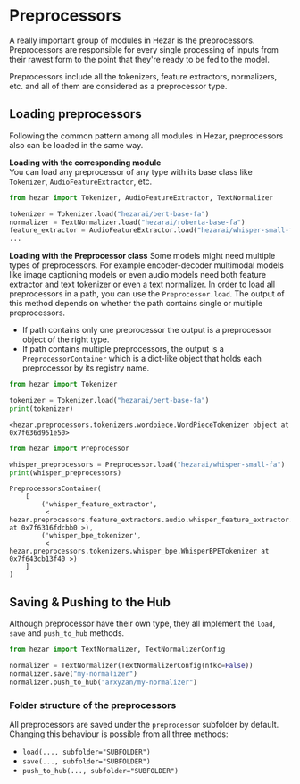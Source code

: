 # Preprocessors
A really important group of modules in Hezar is the preprocessors. Preprocessors are responsible for every single 
processing of inputs from their rawest form to the point that they're ready to be fed to the model.

Preprocessors include all the tokenizers, feature extractors, normalizers, etc. and all of them are considered as a 
preprocessor type. 

## Loading preprocessors
Following the common pattern among all modules in Hezar, preprocessors also can be loaded in the same way.

**Loading with the corresponding module**<br>
You can load any preprocessor of any type with its base class like `Tokenizer`, `AudioFeatureExtractor`, etc.
```python
from hezar import Tokenizer, AudioFeatureExtractor, TextNormalizer

tokenizer = Tokenizer.load("hezarai/bert-base-fa")
normalizer = TextNormalizer.load("hezarai/roberta-base-fa")
feature_extractor = AudioFeatureExtractor.load("hezarai/whisper-small-fa")
...
```
**Loading with the Preprocessor class**
Some models might need multiple types of preprocessors. For example encoder-decoder multimodal models like image captioning models 
or even audio models need both feature extractor and text tokenizer or even a text normalizer. In order to load all 
preprocessors in a path, you can use the `Preprocessor.load`. The output of this method depends on whether the path 
contains single or multiple preprocessors.
- If path contains only one preprocessor the output is a preprocessor object of the right type.
- If path contains multiple preprocessors, the output is a `PreprocessorContainer` which is a dict-like object that holds
each preprocessor by its registry name.
```python
from hezar import Tokenizer

tokenizer = Tokenizer.load("hezarai/bert-base-fa")
print(tokenizer)
```
```
<hezar.preprocessors.tokenizers.wordpiece.WordPieceTokenizer object at 0x7f636d951e50>
```

```python
from hezar import Preprocessor

whisper_preprocessors = Preprocessor.load("hezarai/whisper-small-fa")
print(whisper_preprocessors)
```
```
PreprocessorsContainer(
    [
        ('whisper_feature_extractor',
         < hezar.preprocessors.feature_extractors.audio.whisper_feature_extractor.WhisperFeatureExtractor at 0x7f6316fdcbb0 >),
        ('whisper_bpe_tokenizer',
         < hezar.preprocessors.tokenizers.whisper_bpe.WhisperBPETokenizer at 0x7f643cb13f40 >)
    ]
)
```

## Saving & Pushing to the Hub
Although preprocessor have their own type, they all implement the `load`, `save` and `push_to_hub` methods.
```python
from hezar import TextNormalizer, TextNormalizerConfig

normalizer = TextNormalizer(TextNormalizerConfig(nfkc=False))
normalizer.save("my-normalizer")
normalizer.push_to_hub("arxyzan/my-normalizer")
```
### Folder structure of the preprocessors
All preprocessors are saved under the `preprocessor` subfolder by default. Changing this behaviour is possible from all
three methods:
- `load(..., subfolder="SUBFOLDER")`
- `save(..., subfolder="SUBFOLDER")`
- `push_to_hub(..., subfolder="SUBFOLDER")`